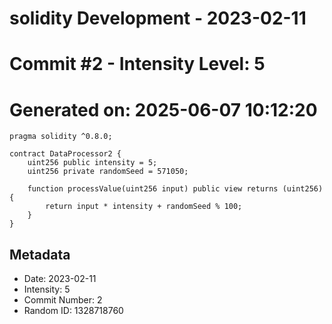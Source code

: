 ﻿# solidity Development - 2023-02-11
# Commit #2 - Intensity Level: 5
# Generated on: 2025-06-07 10:12:20
```solidity
pragma solidity ^0.8.0;

contract DataProcessor2 {
    uint256 public intensity = 5;
    uint256 private randomSeed = 571050;

    function processValue(uint256 input) public view returns (uint256) {
        return input * intensity + randomSeed % 100;
    }
}
```
## Metadata
- Date: 2023-02-11
- Intensity: 5
- Commit Number: 2
- Random ID: 1328718760
